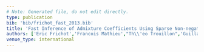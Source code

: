 ```yaml
---
# Note: Generated file, do not edit directly.
type: publication
bib: 'bib/frichot_fast_2013.bib'
title: 'Fast Inference of Admixture Coefficients Using Sparse Non-negative Matrix Factorization Algorithms'
authors: ['Eric Frichot','Francois Mathieu',"Th\\'eo Trouillon",'Guillaume Bouchard','Olivier Francois']
venue_type: international
---
```

